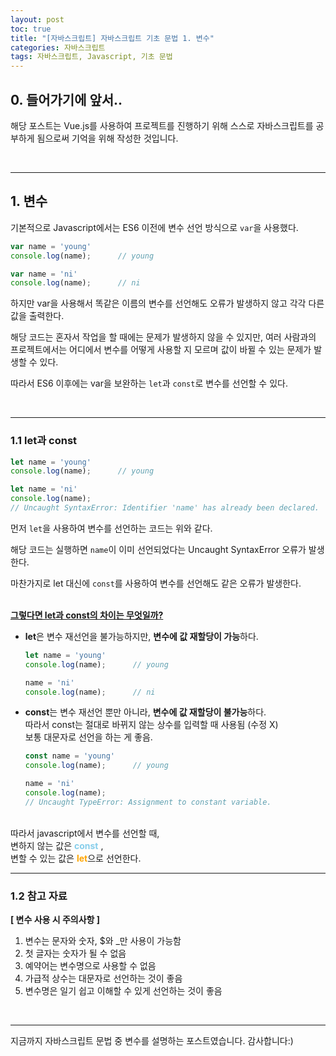 ```yaml
---
layout: post
toc: true
title: "[자바스크립트] 자바스크립트 기초 문법 1. 변수"
categories: 자바스크립트
tags: 자바스크립트, Javascript, 기초 문법
---
```


## 0. 들어가기에 앞서..
해당 포스트는 Vue.js를 사용하여 프로젝트를 진행하기 위해 스스로 자바스크립트를 공부하게 됨으로써 기억을 위해 작성한 것입니다.

<br/>
<hr/>

## 1. 변수
기본적으로 Javascript에서는 ES6 이전에 변수 선언 방식으로 `var`을 사용했다.

```javascript
var name = 'young'
console.log(name);      // young

var name = 'ni'
console.log(name);      // ni
```
하지만 var을 사용해서 똑같은 이름의 변수를 선언해도 오류가 발생하지 않고 각각 다른 값을 출력한다.

해당 코드는 혼자서 작업을 할 때에는 문제가 발생하지 않을 수 있지만, 여러 사람과의 프로젝트에서는 어디에서 변수를 어떻게 사용할 지 모르며 값이 바뀔 수 있는 문제가 발생할 수 있다.

따라서 ES6 이후에는 var을 보완하는 `let`과 `const`로 변수를 선언할 수 있다.

<br/>
<hr/>

### 1.1 let과 const
```javascript
let name = 'young'
console.log(name);      // young

let name = 'ni'
console.log(name); 
// Uncaught SyntaxError: Identifier 'name' has already been declared.
```
먼저 `let`을 사용하여 변수를 선언하는 코드는 위와 같다.

해당 코드는 실행하면 `name`이 이미 선언되었다는 Uncaught SyntaxError 오류가 발생한다. 

마찬가지로 let 대신에 `const`를 사용하여 변수를 선언해도 같은 오류가 발생한다.

<br/>
<u><b>그렇다면 let과 const의 차이는 무엇일까?</b></u>

- <b>let</b>은 변수 재선언을 불가능하지만, <b>변수에 값 재할당이 가능</b>하다.

    ```javascript
    let name = 'young'
    console.log(name);      // young

    name = 'ni'
    console.log(name);      // ni
    ```
- <b>const</b>는 변수 재선언 뿐만 아니라, <b>변수에 값 재할당이 불가능</b>하다.
    <br/>따라서 const는 절대로 바뀌지 않는 상수를 입력할 때 사용됨 (수정 X)
    <br/>보통 대문자로 선언을 하는 게 좋음.
    
    ```javascript
    const name = 'young'
    console.log(name);      // young

    name = 'ni'
    console.log(name);
    // Uncaught TypeError: Assignment to constant variable.
    ```

<br/>
따라서 javascript에서 변수를 선언할 때, <br/>
변하지 않는 값은 <span style="color:skyblue"><b>const</b></span> , <br/>
변할 수 있는 값은 <span style="color:orange"><b>let</b></span>으로 선언한다.

<br/>
<hr/>

### 1.2 참고 자료
<b>[ 변수 사용 시 주의사항 ]</b>
1. 변수는 문자와 숫자, $와 _만 사용이 가능함
2. 첫 글자는 숫자가 될 수 없음
3. 예약어는 변수명으로 사용할 수 없음
4. 가급적 상수는 대문자로 선언하는 것이 좋음
5. 변수명은 일기 쉽고 이해할 수 있게 선언하는 것이 좋음

<br/>
<hr/>

지금까지 자바스크립트 문법 중 변수를 설명하는 포스트였습니다. 감사합니다:)
